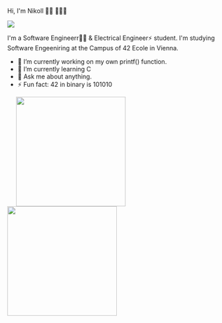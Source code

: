 Hi, I'm Nikoll  👋🏻 🧑🏻‍💻

<a href="https://www.42vienna.com/bewerbung/?gclid=Cj0KCQjwqoibBhDUARIsAH2OpWg4u53DRd-TsD7nheSeyPgLNdj1NF3xg8bbXBECb1wNGZy8ne4MMvsaAo1AEALw_wcB">
<img src= "https://media-exp1.licdn.com/dms/image/D4D16AQENFYfzitZ4_g/profile-displaybackgroundimage-shrink_350_1400/0/1665241654995?e=1672876800&v=beta&t=jYtSVKTP43QRlCztOYiLnT6ALwj0wYm73sv4N2UzlCk" target="_blank">
<a/>




<p>
I'm a Software Engineerr👨‍💻 & Electrical Engineer⚡ student.
I'm studying Software Engeeniring at the Campus of 42 Ecole in Vienna.


- 🔭 I’m currently working on my own printf() function.
- 🌱 I’m currently learning C
- 💬 Ask me about anything.
- ⚡ Fun fact: 42 in binary is 101010
 
 
  
 
  
  
  
</p>

 <a href="https://www.instagram.com/nk.gjk/">
  <img src="https://github.com/nixknameee/Website/blob/main/Grafiken/nk.gjk_qr.png?raw=true"
       width="250" height="250" target="_blank" hspace="20">
 <a/>
  
 <a href="https://www.linkedin.com/in/nikoll-gjokaj-929249240/">
  <img src="https://github.com/nixknameee/Website/blob/main/Grafiken/LinkedIn.jpeg?raw=true"
       width="250" height="250" target="_blank"> 
 <a/>
